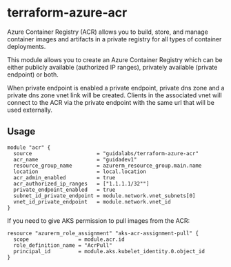 # terraform-azure-acr

Azure Container Registry (ACR) allows you to build, store, and manage container images and artifacts in a private registry for all types of container deployments.

This module allows you to create an Azure Container Registry which can be either publicly available (authorized IP ranges), privately available (private endpoint) or both.

When private endpoint is enabled a private endpoint, private dns zone and a private dns zone vnet link will be created. Clients in the associated vnet will connect to the ACR via the private endpoint with the same url that will be used externally.

## Usage

```hcl
module "acr" {
  source                     = "guidalabs/terraform-azure-acr"
  acr_name                   = "guidadev1"
  resource_group_name        = azurerm_resource_group.main.name
  location                   = local.location
  acr_admin_enabled          = true
  acr_authorized_ip_ranges   = ["1.1.1.1/32""]
  private_endpoint_enabled   = true
  subnet_id_private_endpoint = module.network.vnet_subnets[0]
  vnet_id_private_endpoint   = module.network.vnet_id
}
```

If you need to give AKS permission to pull images from the ACR:

```hcl
resource "azurerm_role_assignment" "aks-acr-assignment-pull" {
  scope                = module.acr.id
  role_definition_name = "AcrPull"
  principal_id         = module.aks.kubelet_identity.0.object_id
}
```
